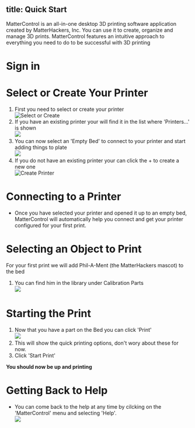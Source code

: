 title: Quick Start
---
MatterControl is an all-in-one desktop 3D printing software application created by MatterHackers, Inc. You can use it to create, organize and manage 3D prints. MatterControl features an intuitive approach to everything you need to do to be successful with 3D printing

# Sign in

# Select or Create Your Printer

1. First you need to select or create your printer  
![Select or Create](https://lh3.googleusercontent.com/lJtDqeg8jCpQi6FPATD1KgkcZ41BKkKu_IRGTPXHZvWsqYIOCOQ-cz3Hkd4dCwQgnzwq03y_JwkQHkmSewmppbOcGw)
1. If you have an existing printer your will find it in the list where 'Printers...' is shown  
![](https://lh3.googleusercontent.com/TYWVZWUBExKkJ634Gc8G_FWr1FVKUDg81-M0nrgnq9HhcJNaDnKC5cKvZFqlU3P3Jc8BVlArLHfrdYffgt5koqV1)
1. You can now select an 'Empty Bed' to connect to your printer and start adding things to plate  
![](https://lh3.googleusercontent.com/jJTx0uZ1a3q7BIvKQLpV2cy5fJuqetsqPKyD7K0UItqIjPRpmiSLF5YwLv2boadPhrApwiag3TUz3RU730iusQ1YUZc)
1. If you do not have an existing printer your can click the + to create a new one  
![Create Printer](https://lh3.googleusercontent.com/DcR9UMCS4RogMXP4XQIitYOkddLmZIy9DJzVSFDrUuJvJuxXonTgoA2AzNlQYgr1BO3-q-gcE4F2Q_VzQMbSznsNJA)

# Connecting to a Printer

* Once you have selected your printer and opened it up to an empty bed, MatterControl will automatically help you connect and get your printer configured for your first print.

# Selecting an Object to Print

For your first print we will add Phil-A-Ment (the MatterHackers mascot) to the bed

1. You can find him in the library under Calibration Parts  
![](https://lh3.googleusercontent.com/ezo7-PcZ0c-YIf6TJ8vIY81rzA2acEdu3AqcaXp_QcQugy15jylf0uawMLD-CI1kx04n0OoXnmgzGMf6_0lWTyFSh1I)

# Starting the Print

1. Now that you have a part on the Bed you can click 'Print'  
   ![](https://lh3.googleusercontent.com/AeiAfIESQFalLMGEDdQuayP2X3nhC5naYFq-siwI2aJHnaFPqNfmjGPvkAltslrpjpGmcEB7AQs2q-_TN0iomkD9)
1. This will show the quick printing options, don't wory about these for now.
1. Click 'Start Print'

**You should now be up and printing**

# Getting Back to Help

* You can come back to the help at any time by cilcking on the 'MatterControl' menu and selecting 'Help'.  
  ![](https://lh3.googleusercontent.com/QrO213jp2jIfd4O3OrkWjIjkhMyCSMWjtQ-OXK6PWdSkxVy9f_NKbu8-BiyR-tryrXrztcL4yJ4MNSO2i7V7fhT43zI)

  